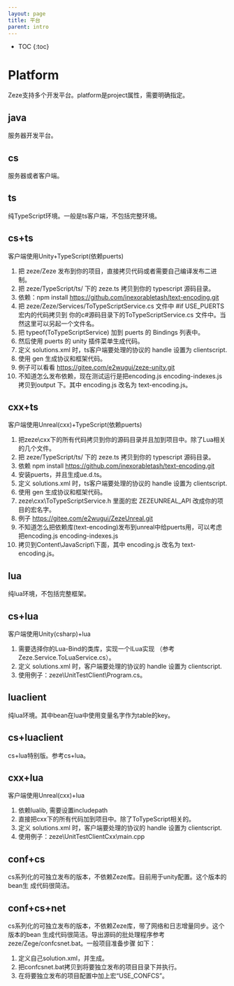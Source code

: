 ```yaml
---
layout: page
title: 平台
parent: intro
---
```


* TOC
{:toc}


# Platform

Zeze支持多个开发平台。platform是project属性，需要明确指定。

## java
服务器开发平台。

## cs
服务器或者客户端。

## ts
纯TypeScript环境。一般是ts客户端，不包括完整环境。

## cs+ts
客户端使用Unity+TypeScript(依赖puerts)
1.	把 zeze/Zeze 发布到你的项目，直接拷贝代码或者需要自己编译发布二进制。
2.	把 zeze/TypeScript/ts/ 下的 zeze.ts 拷贝到你的 typescript 源码目录。
3.	依赖：npm install https://github.com/inexorabletash/text-encoding.git
4.	把 zeze/Zeze/Services/ToTypeScriptService.cs 文件中 #if USE_PUERTS 宏内的代码拷贝到
      你的c#源码目录下的ToTypeScriptService.cs 文件中。当然这里可以另起一个文件名。
5.	把 typeof(ToTypeScriptService) 加到 puerts 的 Bindings 列表中。
6.	然后使用 puerts 的 unity 插件菜单生成代码。
7.	定义 solutions.xml 时，ts客户端要处理的协议的 handle 设置为 clientscript.
8.	使用 gen 生成协议和框架代码。
9.	例子可以看看 https://gitee.com/e2wugui/zeze-unity.git
10.	不知道怎么发布依赖，现在测试运行是把encoding.js encoding-indexes.js 拷贝到output
       下。其中 encoding.js 改名为 text-encoding.js。

## cxx+ts
客户端使用Unreal(cxx)+TypeScript(依赖puerts)
1.	把zeze\cxx下的所有代码拷贝到你的源码目录并且加到项目中。除了Lua相关的几个文件。
2.	把 zeze/TypeScript/ts/ 下的 zeze.ts 拷贝到你的 typescript 源码目录。
3.	依赖 npm install https://github.com/inexorabletash/text-encoding.git
4.	安装puerts，并且生成ue.d.ts。
5.	定义 solutions.xml 时，ts客户端要处理的协议的 handle 设置为 clientscript.
6.	使用 gen 生成协议和框架代码。
7.	zeze\cxx\ToTypeScriptService.h 里面的宏 ZEZEUNREAL_API 改成你的项目的宏名字。
8.	例子 https://gitee.com/e2wugui/ZezeUnreal.git
9.	不知道怎么把依赖库(text-encoding)发布到unreal中给puerts用，可以考虑把encoding.js
      encoding-indexes.js
10.	拷贝到Content\JavaScript\下面，其中 encoding.js 改名为 text-encoding.js。

## lua
纯lua环境，不包括完整框架。

## cs+lua
客户端使用Unity(csharp)+lua
1.	需要选择你的Lua-Bind的类库，实现一个ILua实现
      （参考 Zeze.Service.ToLuaService.cs）。
2.	定义 solutions.xml 时，客户端要处理的协议的 handle 设置为 clientscript.
3.	使用例子：zeze\UnitTestClient\Program.cs。

## luaclient
纯lua环境。其中bean在lua中使用变量名字作为table的key。

## cs+luaclient
cs+lua特别版。参考cs+lua。

## cxx+lua
客户端使用Unreal(cxx)+lua
1.	依赖lualib, 需要设置includepath
2.	直接把cxx下的所有代码加到项目中。除了ToTypeScript相关的。
3.	定义 solutions.xml 时，客户端要处理的协议的 handle 设置为 clientscript.
4.	使用例子：zeze\UnitTestClientCxx\main.cpp

## conf+cs
cs系列化的可独立发布的版本，不依赖Zeze库。目前用于unity配置。这个版本的bean生
成代码很简洁。

## conf+cs+net
cs系列化的可独立发布的版本，不依赖Zeze库，带了网络和日志增量同步。这个版本的bean
生成代码很简洁。导出源码的批处理程序参考zeze/Zege/confcsnet.bat。一般项目准备步骤
如下：
1.	定义自己solution.xml，并生成。
2.	把confcsnet.bat拷贝到将要独立发布的项目目录下并执行。
3.	在将要独立发布的项目配置中加上宏“USE_CONFCS”。

